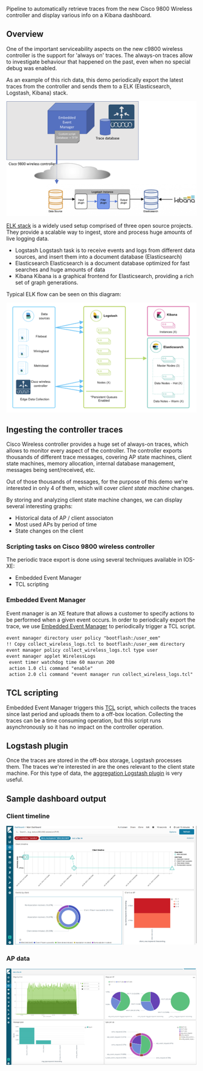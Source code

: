 Pipeline to automatically retrieve traces from the new Cisco 9800 Wireless controller and display various info on a Kibana dashboard.


## Overview
One of the important serviceability aspects on the new c9800 wireless controller is the support for 'always on' traces. The always-on traces allow to investigate behaviour that happened on the past, even when no special debug was enabled.

As an example of this rich data, this demo periodically export the latest traces from the controller and sends them to a ELK (Elasticsearch, Logstash, Kibana) stack.

![Data flow](diagrams/arch-1.png?raw=true "Data flow")


[ELK stack](https://www.elastic.co/elk-stack) is a widely used setup comprised of three open source projects. They provide a scalable way to ingest, store and process huge amounts of live logging data.

* Logstash
Logstash task is to receive events and logs from different data sources, and insert them into a document database (Elasticsearch)
* Elasticsearch
Elasticsearch is a document database optimized for fast searches and huge amounts of data
* Kibana
Kibana is a graphical frontend for Elasticsearch, providing a rich set of graph generations.

Typical ELK flow can be seen on this diagram:

![ELK flow](diagrams/elk-flow.png?raw=true "ELK flow")

## Ingesting the controller traces

Cisco Wireless controller provides a huge set of always-on traces, which allows to monitor every aspect of the controller. The controller exports thousands of different trace messages, covering AP state machines, client state machines, memory allocation, internal database management, messages being sent/received, etc.

Out of those thousands of messages, for the purpose of this demo we're interested in only 4 of them, which will cover *client state machine* changes.

By storing and analyzing client state machine changes, we can display several interesting graphs:

* Historical data of AP / client associaton
* Most used APs by period of time
* State changes on the client

### Scripting tasks on Cisco 9800 wireless controller

The periodic trace export is done using several techniques available in IOS-XE:

* Embedded Event Manager
* TCL scripting

### Embedded Event Manager
Event manager is an XE feature that allows a customer to specify actions to be performed when a given event occurs.
In order to periodically export the trace, we use [Embedded Event Manager](https://www.cisco.com/c/en/us/products/ios-nx-os-software/ios-embedded-event-manager-eem/index.html) to periodically trigger a TCL script.

```
event manager directory user policy "bootflash:/user_eem"
!! Copy collect_wireless_logs.tcl to bootflash:/user_eem directory
event manager policy collect_wireless_logs.tcl type user
event manager applet WirelessLogs
 event timer watchdog time 60 maxrun 200
 action 1.0 cli command "enable"
 action 2.0 cli command "event manager run collect_wireless_logs.tcl"
```

## TCL scripting

Embedded Event Manager triggers this [TCL](https://www.cisco.com/c/en/us/td/docs/ios-xml/ios/eem/configuration/15-mt/eem-15-mt-book/eem-policy-tcl.html) script, which collects the traces since last period and uploads them to a off-box location. Collecting the traces can be a time consuming operation, but this script runs asynchronously so it has no impact on the controller operation.

## Logstash plugin

Once the traces are stored in the off-box storage, Logstash processes them. The traces we're interested in are the ones relevant to the client state machine. For this type of data, the [aggregation Logstash plugin](https://www.elastic.co/guide/en/logstash/current/plugins-filters-aggregate.html) is very useful.

## Sample dashboard output

### Client timeline

![Dashboard 1 - Client timeline](diagrams/dashboard3.png?raw=true "Client timeline")


### AP data

![Dashboard 2 - AP data](diagrams/dashboard1.png?raw=true "AP Data")
